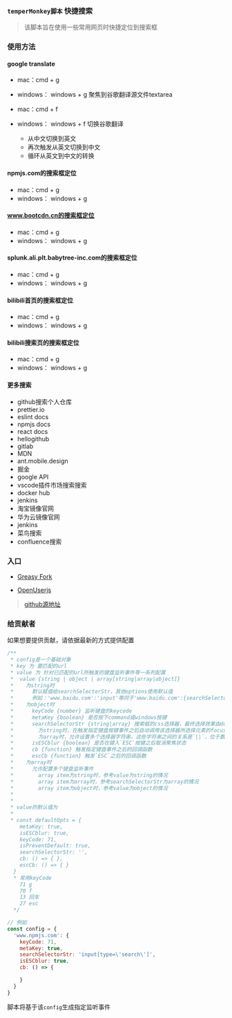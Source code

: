 ### **`temperMonkey脚本`** 快捷搜索


> 该脚本旨在使用一些常用网页时快捷定位到搜索框

### 使用方法

#### google translate

* mac：cmd + g
* windows： windows + g
聚焦到谷歌翻译源文件textarea

* mac：cmd + f
* windows： windows + f
切换谷歌翻译
  * 从中文切换到英文
  * 再次触发从英文切换到中文
  * 循环从英文到中文的转换

#### npmjs.com的搜索框定位

* mac：cmd + g
* windows： windows + g

#### www.bootcdn.cn的搜索框定位

* mac：cmd + g
* windows： windows + g

#### splunk.ali.plt.babytree-inc.com的搜索框定位

* mac：cmd + g
* windows： windows + g

#### bilibili首页的搜索框定位

* mac：cmd + g
* windows： windows + g
#### bilibili搜索页的搜索框定位

* mac：cmd + g
* windows： windows + g

#### 更多搜索

* github搜索个人仓库
* prettier.io
* eslint docs
* npmjs docs
* react docs
* hellogithub
* gitlab
* MDN
* ant.mobile.design
* 掘金
* google API
* vscode插件市场搜索搜索
* docker hub
* jenkins
* 淘宝镜像官网
* 华为云镜像官网
* jenkins
* 菜鸟搜索
* confluence搜索


### 入口
* [Greasy Fork](https://greasyfork.org/zh-CN/scripts/445659-quickly-search)

* [OpenUserjs](https://openuserjs.org/scripts/zzailianlian/%E5%BF%AB%E6%8D%B7%E6%90%9C%E7%B4%A2-%E5%BC%80%E5%8F%91%E8%80%85%E6%90%9C%E7%B4%A2%EF%BC%9A%E6%8E%98%E9%87%91%E3%80%81react%E3%80%81google_API%E3%80%81vscode%E6%8F%92%E4%BB%B6%E5%B8%82%E5%9C%BA%E3%80%81%E8%8F%9C%E9%B8%9F%E6%90%9C%E7%B4%A2%E3%80%81docker%E3%80%81%E6%B7%98%E5%AE%9D%E3%80%81%E5%8D%8E%E4%B8%BA%E4%BA%91%E9%95%9C%E5%83%8F%E5%AE%98%E7%BD%91%E3%80%81npmjs%E3%80%81mdn%E3%80%81antd%E3%80%81bilib%E3%80%81github%E7%AD%89%E5%BC%80%E5%8F%91%E8%80%85%E5%B8%B8%E7%94%A8%E7%BD%91%E5%9D%80)


> [github源地址](https://github.com/zzailianlian/temperMonkey/tree/master/easy_search)

### 给贡献者

如果想要提供贡献，请依据最新的方式提供配置
```javascript
/**
 * config是一个基础对象
 * key 为 要匹配的url
 * value 为 针对已匹配的url所触发的键盘监听事件等一系列配置
 *  value {string | object | array[string|array|object]}
 *    为string时
 *      默认赋值给searchSelectorStr，其他options使用默认值
 *      例如：'www.baidu.com':'input'等同于'www.baidu.com':{searchSelectorStr:'input'}
 *    为object时
 *      keyCode {number} 监听键盘的keycode
 *      metaKey {boolean} 是否按下command或windows按键
 *      searchSelectorStr {string|array} 搜索框的css选择器，最终选择效果由document.querySelector(searchSelectorStr)来决定
 *        为string时，在触发指定键盘按键事件之后自动调用该选择器所选择元素的focus事件，也就是自动聚焦
 *        为array时，允许设置多个选择器字符串，这些字符串之间的关系是`||`，位于数组更前方的选择器优先级更大
 *      isESCblur {boolean} 是否在键入`ESC`按键之后取消聚焦状态
 *      cb {function} 触发指定键盘事件之后的回调函数
 *      escCb {function} 触发`ESC`之后的回调函数
 *    为array时
 *      允许配置多个键盘监听事件
 *        array item为string时，参考value为string的情况
 *        array item为array时，参考searchSelectorStr为array的情况
 *        array item为object时，参考value为object的情况
 *          
 * 
 * value的默认值为
 * 
 * const defaultOpts = {
    metaKey: true,
    isESCblur: true,
    keyCode: 71,
    isPreventDefault: true,
    searchSelectorStr: '',
    cb: () => { },
    escCb: () => { }
  }
  * 常用keyCode
    71 g
    70 f
    13 回车
    27 esc
  */

// 例如
const config = {
  'www.npmjs.com': {
    keyCode: 71,
    metaKey: true,
    searchSelectorStr: 'input[type=\'search\']',
    isESCblur: true,
    cb: () => {

    }
  }
}

```
脚本将基于该`config`生成指定监听事件
